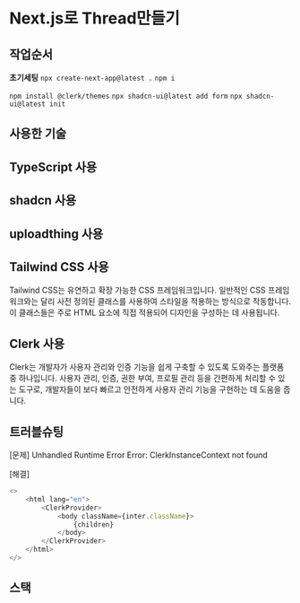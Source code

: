 # Next.js로 Thread만들기

## 작업순서
**초기세팅**
`npx create-next-app@latest .`
`npm i`

`npm install @clerk/themes`
`npx shadcn-ui@latest add form`
`npx shadcn-ui@latest init`

## 사용한 기술

## TypeScript 사용

## shadcn 사용

## uploadthing 사용

## Tailwind CSS 사용
Tailwind CSS는 유연하고 확장 가능한 CSS 프레임워크입니다. 일반적인 CSS 프레임워크와는 달리 사전 정의된 클래스를 사용하여 스타일을 적용하는 방식으로 작동합니다. 이 클래스들은 주로 HTML 요소에 직접 적용되어 디자인을 구성하는 데 사용됩니다.

## Clerk 사용
Clerk는 개발자가 사용자 관리와 인증 기능을 쉽게 구축할 수 있도록 도와주는 플랫폼 중 하나입니다. 사용자 관리, 인증, 권한 부여, 프로필 관리 등을 간편하게 처리할 수 있는 도구로, 개발자들이 보다 빠르고 안전하게 사용자 관리 기능을 구현하는 데 도움을 줍니다.

## 트러블슈팅
[문제]
Unhandled Runtime Error
Error: ClerkInstanceContext not found

[해결]
```js
<>
    <html lang="en">
        <ClerkProvider>
            <body className={inter.className}>
                {children}  
            </body>
        </ClerkProvider>
    </html>
</>
```


## 스택
